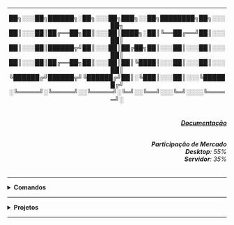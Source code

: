 ----

<div align="Center"> 
██╗░░░██╗██████╗░██╗░░░██╗███╗░░██╗████████╗██╗░░░██╗
██║░░░██║██╔══██╗██║░░░██║████╗░██║╚══██╔══╝██║░░░██║
██║░░░██║██████╦╝██║░░░██║██╔██╗██║░░░██║░░░██║░░░██║
██║░░░██║██╔══██╗██║░░░██║██║╚████║░░░██║░░░██║░░░██║
╚██████╔╝██████╦╝╚██████╔╝██║░╚███║░░░██║░░░╚██████╔╝
░╚═════╝░╚═════╝░░╚═════╝░╚═╝░░╚══╝░░░╚═╝░░░░╚═════╝░
</div>

<div align="Right">
<h6>
<br><strong><a href="https://help.ubuntu.com/">Documentação</a></strong>
</h6>  
</div>


<div align="Right">
<h6>
<strong>Participação de Mercado</strong>
<br><strong>Desktop</strong>: 55%
<br><strong>Servidor</strong>: 35%
</h6>  
</div>

----

<details>
  <summary><b> Comandos </b></summary>
<div align="Left"> 
<br>
  
<h5><b> 1. Mudança de Layout de Teclado:</h5></b> 
<code>loadkeys br
vi /etc/default/keyboard
XKBLAYOUT="br"</code>

   
<h5><b> 2. Mudança de Horário:</h5></b> 
 <code>timedatectl list-timezones | grep (Estado / País que deseja)
 timedatectl set-timezone America/Sao_Paulo && date
</code>

<h5><b> 3. Listar Pacotes Instalados:</h5></b> 
 <code>dpkg --list
 apt list --installed
</code>
   
</div> 
</details>

----

<details>
  <summary><b> Projetos </b></summary>
<div align="Center"> 
<br>

  
|  ID  | Título                    | Descrição                                                                        | 
| ---- | ------------------------- | ---------------------------------------------------------------------------------| 
|  01  | WebServer Apache2 - PHP   | Criação de um Servidor Web  com páginas em PHP                                   |
|  02  | Redirecionamentos         | Realizar Redirecionamentos de Domínios com Nginx e Apache2                       |
|  03  | VPN com OpenVPN           | Criar um Servidor VPN e um Host que consiga se Conectar ao Servidor              | 
|  04  | Servidor Samba            | Criar um Servidor Samba e tentar a conexão / alteração via Cliente Windows       | 
|  05  | Mudança de Terminal       | Mudar a cor do e das informações que aparecem no terminal / VIM / VI             | 
|  06  | Automação Backup c/ RSync | Realizar Múltiplos Backups em Diretórios Diferentes com RSync                    | 
|  07  | Nagios                    | Instalar e configurar com sucesso o Nagios para iniciar o monitoramento          | 
|  08  | Servidor Teste com Docker | Instalar e configurar o Docker para criar um ambiente de desenvolvimento         | 
|  09  | Servidor MySQL            | Criar um Servidor MySQL e Criar um Banco de Teste                                |
|  10  | Kubernetes e Nginx        | Criar um pod e expor o serviço Nginx usando o Kubernetes                         | 
|  11  | Servidor de E-mail        | Criar um servidor de e-mail e testar o envio a partir dele                       | 

</div> 
</details>

----

